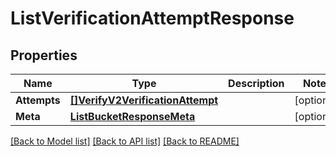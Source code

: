 # ListVerificationAttemptResponse

## Properties

Name | Type | Description | Notes
------------ | ------------- | ------------- | -------------
**Attempts** | [**[]VerifyV2VerificationAttempt**](VerifyV2VerificationAttempt.md) |  |[optional] 
**Meta** | [**ListBucketResponseMeta**](ListBucketResponseMeta.md) |  |[optional] 

[[Back to Model list]](../README.md#documentation-for-models) [[Back to API list]](../README.md#documentation-for-api-endpoints) [[Back to README]](../README.md)


